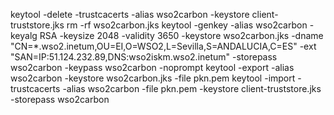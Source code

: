 keytool -delete -trustcacerts -alias wso2carbon -keystore client-truststore.jks
rm -rf wso2carbon.jks
keytool -genkey -alias wso2carbon -keyalg RSA -keysize 2048 -validity 3650 -keystore wso2carbon.jks -dname "CN=*.wso2.inetum,OU=EI,O=WSO2,L=Sevilla,S=ANDALUCIA,C=ES" -ext "SAN=IP:51.124.232.89,DNS:wso2iskm.wso2.inetum" -storepass wso2carbon -keypass wso2carbon -noprompt
keytool -export -alias wso2carbon -keystore wso2carbon.jks -file pkn.pem
keytool -import -trustcacerts -alias wso2carbon -file pkn.pem -keystore client-truststore.jks -storepass wso2carbon